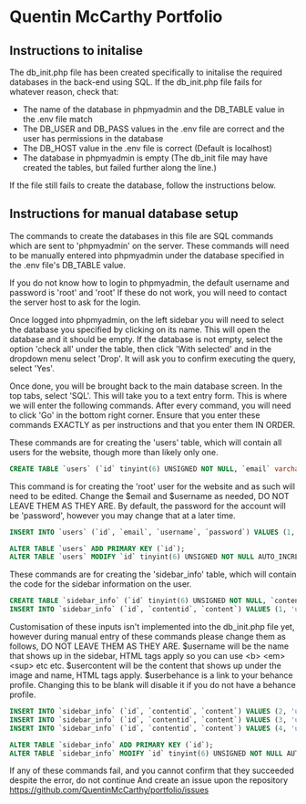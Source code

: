 # Quentin McCarthy Portfolio

## Instructions to initalise
The db_init.php file has been created specifically to initalise the required databases in the back-end using SQL. If the db_init.php file fails for whatever reason, check that:
 - The name of the database in phpmyadmin and the DB_TABLE value in the .env file match
 - The DB_USER and DB_PASS values in the .env file are correct and the user has permissions in the database
 - The DB_HOST value in the .env file is correct (Default is localhost)
 - The database in phpmyadmin is empty (The db_init file may have created the tables, but failed further along the line.)

If the file still fails to create the database, follow the instructions below.

## Instructions for manual database setup
The commands to create the databases in this file are SQL commands which are sent to 'phpmyadmin' on the server. These commands will need to be manually entered into phpmyadmin under the database specified in the .env file's DB_TABLE value.

If you do not know how to login to phpmyadmin, the default username and password is 'root' and 'root'
If these do not work, you will need to contact the server host to ask for the login.

Once logged into phpmyadmin, on the left sidebar you will need to select the database you specified by clicking on its name. This will open the database and it should be empty. If the database is not empty, select the option 'check all' under the table, then click 'With selected' and in the dropdown menu select 'Drop'. It will ask you to confirm executing the query, select 'Yes'.

Once done, you will be brought back to the main database screen. In the top tabs, select 'SQL'.
This will take you to a text entry form. This is where we will enter the following commands.
After every command, you will need to click 'Go' in the bottom right corner.
Ensure that you enter these commands EXACTLY as per instructions and that you enter them IN ORDER.

These commands are for creating the 'users' table, which will contain all users for the website, though more than likely only one.

```sql
CREATE TABLE `users` (`id` tinyint(6) UNSIGNED NOT NULL, `email` varchar(254) CHARACTER SET utf8mb4 NOT NULL, `username` varchar(25) CHARACTER SET utf8mb4 NOT NULL, `password` varchar(100) CHARACTER SET utf8mb4 NOT NULL) ENGINE=InnoDB DEFAULT CHARSET=latin1;
```

This command is for creating the 'root' user for the website and as such will need to be edited.
Change the $email and $username as needed, DO NOT LEAVE THEM AS THEY ARE.
By default, the password for the account will be 'password', however you may change that at a later time.
```sql
INSERT INTO `users` (`id`, `email`, `username`, `password`) VALUES (1, '$email', '$username', '$2y$10$94Z9UvCOefe6IfkVdWcMD.T63ziMk7mU2qRmyQPxy62pTr99Sp44y');
```

```sql
ALTER TABLE `users` ADD PRIMARY KEY (`id`);
ALTER TABLE `users` MODIFY `id` tinyint(6) UNSIGNED NOT NULL AUTO_INCREMENT, AUTO_INCREMENT=2;
```

These commands are for creating the 'sidebar_info' table, which will contain the code for the sidebar information on the user.

```sql
CREATE TABLE `sidebar_info` (`id` tinyint(6) UNSIGNED NOT NULL, `contentid` varchar(25) CHARACTER SET utf8mb4 NOT NULL, `content` varchar(1000) CHARACTER SET utf8mb4 NOT NULL) ENGINE=InnoDB DEFAULT CHARSET=latin1;
INSERT INTO `sidebar_info` (`id`, `contentid`, `content`) VALUES (1, 'userImage', 'default-userimage.png');
```

Customisation of these inputs isn't implemented into the db_init.php file yet, however during manual entry of these commands please change them as follows, DO NOT LEAVE THEM AS THEY ARE.
$username will be the name that shows up in the sidebar, HTML tags apply so you can use \<b\> \<em\> \<sup\> etc etc.
$usercontent will be the content that shows up under the image and name, HTML tags apply.
$userbehance is a link to your behance profile. Changing this to be blank will disable it if you do not have a behance profile.
```sql
INSERT INTO `sidebar_info` (`id`, `contentid`, `content`) VALUES (2, 'userName', '$username');
INSERT INTO `sidebar_info` (`id`, `contentid`, `content`) VALUES (3, 'userContent', '$usercontent');
INSERT INTO `sidebar_info` (`id`, `contentid`, `content`) VALUES (4, 'userBehance', '$userbehance');
```

```sql
ALTER TABLE `sidebar_info` ADD PRIMARY KEY (`id`);
ALTER TABLE `sidebar_info` MODIFY `id` tinyint(6) UNSIGNED NOT NULL AUTO_INCREMENT, AUTO_INCREMENT=4;
```

If any of these commands fail, and you cannot confirm that they succeeded despite the error, do not continue
And create an issue upon the repository https://github.com/QuentinMcCarthy/portfolio/issues
